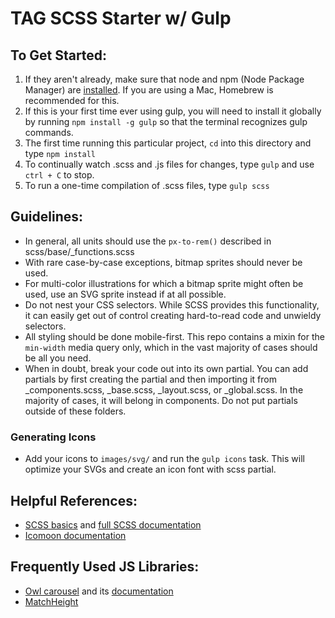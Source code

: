 TAG SCSS Starter w/ Gulp
========================

## To Get Started:

1. If they aren't already, make sure that node and npm (Node Package Manager) are [installed](http://blog.nodeknockout.com/post/65463770933/how-to-install-node-js-and-npm). If you are using a Mac, Homebrew is recommended for this.
2. If this is your first time ever using gulp, you will need to install it globally by running `npm install -g gulp` so that the terminal recognizes gulp commands.
3. The first time running this particular project, `cd` into this directory and type `npm install`
4. To continually watch .scss and .js files for changes, type `gulp` and use `ctrl + C` to stop.
5. To run a one-time compilation of .scss files, type `gulp scss`

## Guidelines:

* In general, all units should use the `px-to-rem()` described in scss/base/_functions.scss
* With rare case-by-case exceptions, bitmap sprites should never be used.
* For multi-color illustrations for which a bitmap sprite might often be used, use an SVG sprite instead if at all possible.
* Do not nest your CSS selectors. While SCSS provides this functionality, it can easily get out of control creating hard-to-read code and unwieldy selectors.
* All styling should be done mobile-first. This repo contains a mixin for the `min-width` media query only, which in the vast majority of cases should be all you need.
* When in doubt, break your code out into its own partial. You can add partials by first creating the partial and then importing it from _components.scss, _base.scss, _layout.scss, or _global.scss. In the majority of cases, it will belong in components. Do not put partials outside of these folders.

### Generating Icons
* Add your icons to `images/svg/` and run the `gulp icons` task.
  This will optimize your SVGs and create an icon font with scss partial. 

## Helpful References:
* [SCSS basics](http://sass-lang.com/guide) and [full SCSS documentation](http://sass-lang.com/documentation/file.SASS_REFERENCE.html)
* [Icomoon documentation](https://icomoon.io/#docs)

## Frequently Used JS Libraries:
* [Owl carousel](http://www.owlcarousel.owlgraphic.com/) and its [documentation](http://www.owlcarousel.owlgraphic.com/docs/api-options.html)
* [MatchHeight](https://github.com/liabru/jquery-match-height)
